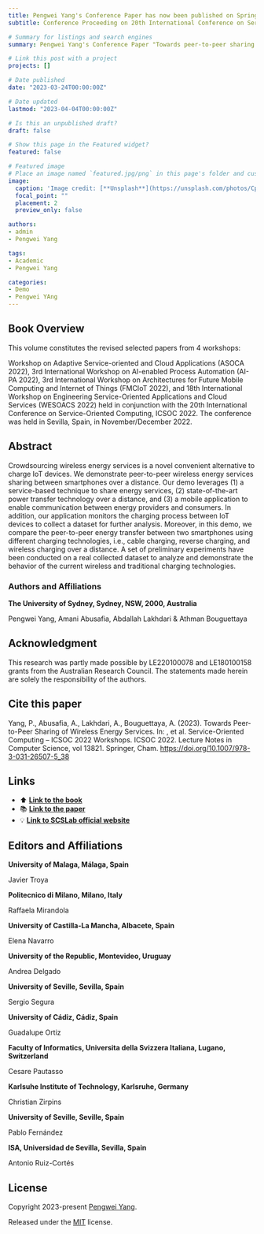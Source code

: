 ```yaml
---
title: Pengwei Yang's Conference Paper has now been published on Springer Nature.
subtitle: Conference Proceeding on 20th International Conference on Service-Oriented Computing.

# Summary for listings and search engines
summary: Pengwei Yang's Conference Paper "Towards peer-to-peer sharing of wireless energy services" has now been published on Springer Nature.

# Link this post with a project
projects: []

# Date published
date: "2023-03-24T00:00:00Z"

# Date updated
lastmod: "2023-04-04T00:00:00Z"

# Is this an unpublished draft?
draft: false

# Show this page in the Featured widget?
featured: false

# Featured image
# Place an image named `featured.jpg/png` in this page's folder and customize its options here.
image:
  caption: 'Image credit: [**Unsplash**](https://unsplash.com/photos/CpkOjOcXdUY)'
  focal_point: ""
  placement: 2
  preview_only: false

authors:
- admin
- Pengwei Yang

tags:
- Academic
- Pengwei Yang

categories:
- Demo
- Pengwei YAng
---
```


## Book Overview

This volume constitutes the revised selected papers from 4 workshops: 

Workshop on Adaptive Service-oriented and Cloud Applications (ASOCA 2022), 3rd International Workshop on AI-enabled Process Automation (AI-PA 2022),  3rd International Workshop on Architectures for Future Mobile Computing and Internet of Things (FMCIoT 2022), and 18th International Workshop on Engineering Service-Oriented Applications and Cloud Services (WESOACS 2022) held in conjunction with the 20th International Conference on Service-Oriented Computing, ICSOC 2022. The conference was held in Sevilla, Spain, in November/December 2022.

## Abstract

Crowdsourcing wireless energy services is a novel convenient alternative to charge IoT devices. We demonstrate peer-to-peer wireless energy services sharing between smartphones over a distance. Our demo leverages (1) a service-based technique to share energy services, (2) state-of-the-art power transfer technology over a distance, and (3) a mobile application to enable communication between energy providers and consumers. In addition, our application monitors the charging process between IoT devices to collect a dataset for further analysis. Moreover, in this demo, we compare the peer-to-peer energy transfer between two smartphones using different charging technologies, i.e., cable charging, reverse charging, and wireless charging over a distance. A set of preliminary experiments have been conducted on a real collected dataset to analyze and demonstrate the behavior of the current wireless and traditional charging technologies.

### Authors and Affiliations

**The University of Sydney, Sydney, NSW, 2000, Australia**

Pengwei Yang, Amani Abusafia, Abdallah Lakhdari & Athman Bouguettaya

## Acknowledgment

This research was partly made possible by LE220100078 and LE180100158 grants from the Australian Research Council. The statements made herein are solely the responsibility of the authors.

## Cite this paper

Yang, P., Abusafia, A., Lakhdari, A., Bouguettaya, A. (2023). Towards Peer-to-Peer Sharing of Wireless Energy Services. In: , et al. Service-Oriented Computing – ICSOC 2022 Workshops. ICSOC 2022. Lecture Notes in Computer Science, vol 13821. Springer, Cham. https://doi.org/10.1007/978-3-031-26507-5_38

## Links

- ⬆️ [**Link to the book**](https://link.springer.com/book/10.1007/978-3-031-26507-5)
- 📚 [**Link to the paper**](https://doi.org/10.1007/978-3-031-26507-5_38)
- 💡 [**Link to SCSLab official website**](http://scslab.net/)

## Editors and Affiliations

**University of Malaga, Málaga, Spain**

Javier Troya

**Politecnico di Milano, Milano, Italy**

Raffaela Mirandola

**University of Castilla-La Mancha, Albacete, Spain**

Elena Navarro

**University of the Republic, Montevideo, Uruguay**

Andrea Delgado

**University of Seville, Sevilla, Spain**

Sergio Segura

**University of Cádiz, Cádiz, Spain**

Guadalupe Ortiz

**Faculty of Informatics, Universita della Svizzera Italiana, Lugano, Switzerland**

Cesare Pautasso

**Karlsuhe Institute of Technology, Karlsruhe, Germany**

Christian Zirpins

**University of Seville, Seville, Spain**

Pablo Fernández

**ISA, Universidad de Sevilla, Sevilla, Spain**

Antonio Ruiz-Cortés

## License

Copyright 2023-present [Pengwei Yang](https://pengweiyang.com).

Released under the [MIT](https://github.com/wowchemy/wowchemy-hugo-themes/blob/master/LICENSE.md) license.
